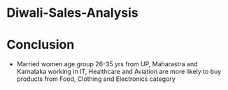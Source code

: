 # Diwali-Sales-Analysis

# Conclusion
- Married women age group 26-35 yrs from UP,  Maharastra and Karnataka working in IT, Healthcare and Aviation are more likely to buy products from Food, Clothing and Electronics category
